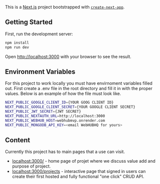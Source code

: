 This is a [Next.js](https://nextjs.org/) project bootstrapped with [`create-next-app`](https://github.com/vercel/next.js/tree/canary/packages/create-next-app).

## Getting Started

First, run the development server:

```bash
npm install
npm run dev
```

Open [http://localhost:3000](http://localhost:3000) with your browser to see the result.

## Environment Variables

For this project to work locally you must have envirnoment variables filled out. First create a .env file in the root directory and fill it in with the proper values. Below is an example of how the file must look like.

```bash
NEXT_PUBLIC_GOOGLE_CLIENT_ID={YOUR GOOG CLIENT ID}
NEXT_PUBLIC_GOOGLE_CLIENT_SECRET={YOUR GOOGLE CLIENT SECRET}
NEXT_PUBLIC_JWT_SECRET={JWT SECRET}
NEXT_PUBLIC_NEXTAUTH_URL=http://localhost:3000
NEXT_PUBLIC_WEBHUB_HOST=webhubmvp.onrender.com
NEXT_PUBLIC_MONGODB_API_KEY=<email WebHUBHQ for yours>
```

## Content

Currently this project has to main pages that a use can visit. 

- [localhost:3000/](http://localhost:3000/) - home page of projet where we discuss value add and purpose of project.
- [localhost:3000/projects](http://localhost:3000/projects) - interactive page that signed in users can create their first hosted and fully functional "one click" CRUD API.
